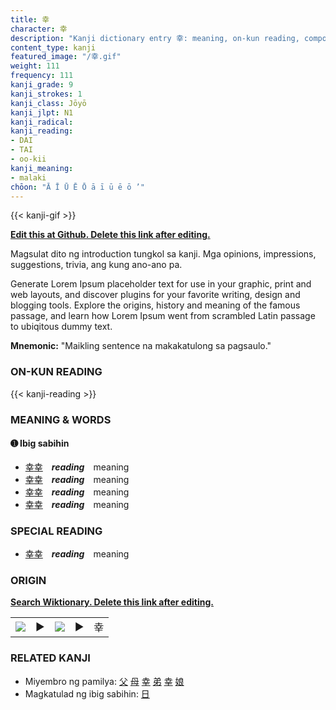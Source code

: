 ```yaml
---
title: 幸
character: 幸
description: "Kanji dictionary entry 幸: meaning, on-kun reading, compounds, origin, related kanji"
content_type: kanji
featured_image: "/幸.gif"
weight: 111
frequency: 111
kanji_grade: 9
kanji_strokes: 1
kanji_class: Jōyō
kanji_jlpt: N1
kanji_radical: 
kanji_reading: 
- DAI
- TAI
- oo-kii
kanji_meaning:
- malaki
chōon: "Ā Ī Ū Ē Ō ā ī ū ē ō ’"
---
```

[//]: # (Don't edit the line below. Kanji animated GIF code is automatically generated.)
{{< kanji-gif >}}

[//]: # (Edit below this line.)

**[Edit this at Github. Delete this link after editing.](https://github.com/tim0g/tim/tree/main/content/kanji/幸/index.md)**

Magsulat dito ng introduction tungkol sa kanji. Mga opinions, impressions, suggestions, trivia, ang kung ano-ano pa.

Generate Lorem Ipsum placeholder text for use in your graphic, print and web layouts, and discover plugins for your favorite writing, design and blogging tools. Explore the origins, history and meaning of the famous passage, and learn how Lorem Ipsum went from scrambled Latin passage to ubiqitous dummy text.
 
**Mnemonic:** "Maikling sentence na makakatulong sa pagsaulo."

### ON-KUN READING

[//]: # (Don't edit the line below. ON-KUN READING code is automatically generated.)
{{< kanji-reading >}}

### MEANING & WORDS

#### ➊ **Ibig sabihin**
  - [幸](../幸)[幸](../幸)　***reading***　meaning
  - [幸](../幸)[幸](../幸)　***reading***　meaning
  - [幸](../幸)[幸](../幸)　***reading***　meaning
  - [幸](../幸)[幸](../幸)　***reading***　meaning

### SPECIAL READING
  - [幸](../幸)[幸](../幸)　***reading***　meaning

### ORIGIN

**[Search Wiktionary. Delete this link after editing.](https://wiktionary.org/wiki/幸)**
<table class="kanji-table"><tr><td>
<img src="60px-幸-bronze.svg.png">
</td><td>▶</td><td>
<img src="60px-幸-oracle.svg.png">
</td><td>▶</td>
<td class="kanji-origin">幸</td>
</tr></table>

### RELATED KANJI
- Miyembro ng pamilya: [父](../父) [母](../母) [幸](../幸) [弟](../弟) [幸](../幸) [娘](../娘)
- Magkatulad ng ibig sabihin: [日](../日)
